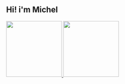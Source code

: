 ## Hi! i'm Michel
 <div style="display: inline_block">
  <a href="https://github.com/OnLeonidas">
  <img height="150em" src="https://github-readme-stats.vercel.app/api?username=OnLeonidas&show_icons=true&theme=dark&include_all_commits=true&count_private=true"/>
  <img height="150em" src="https://github-readme-stats.vercel.app/api/top-langs/?username=OnLeonidas&layout=compact&langs_count=3&theme=dark"/>
</div>
